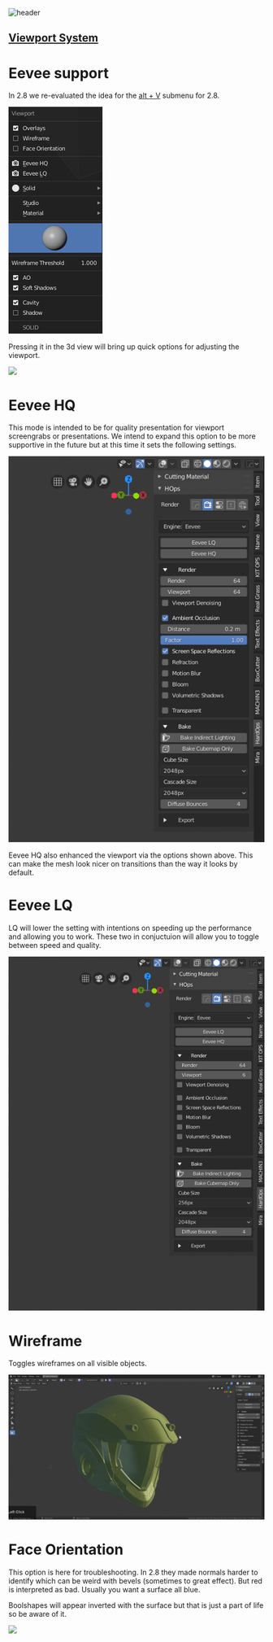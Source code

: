 ![header](img/banner.gif)

## [Viewport System](https://youtu.be/NGqRJ45UIVQ)

# Eevee support

In 2.8 we re-evaluated the idea for the [alt + V](hotkeys.md) submenu for 2.8.

![](img/viewport/v1.png)

Pressing it in the 3d view will bring up quick options for adjusting the viewport.

![](img/viewport/v2.gif)

# Eevee HQ

This mode is intended to be for quality presentation for viewport screengrabs or presentations. We intend to expand this option to be more supportive in the future but at this time it sets the following settings.

![](img/viewport/v3.gif)

Eevee HQ also enhanced the viewport via the options shown above. This can make the mesh look nicer on transitions than the way it looks by default.

# Eevee LQ

LQ will lower the setting with intentions on speeding up the performance and allowing you to work. These two in conjuctuion will allow you to toggle between speed and quality.

![](img/viewport/v4.gif)

# Wireframe

Toggles wireframes on all visible objects.

![](img/viewport/v5.gif)

# Face Orientation

This option is here for troubleshooting. In 2.8 they made normals harder to identify which can be weird with bevels (sometimes to great effect). But red is interpreted as bad. Usually you want a surface all blue.

Boolshapes will appear inverted with the surface but that is just a part of life so be aware of it.

![](img/viewport/v6.gif)

